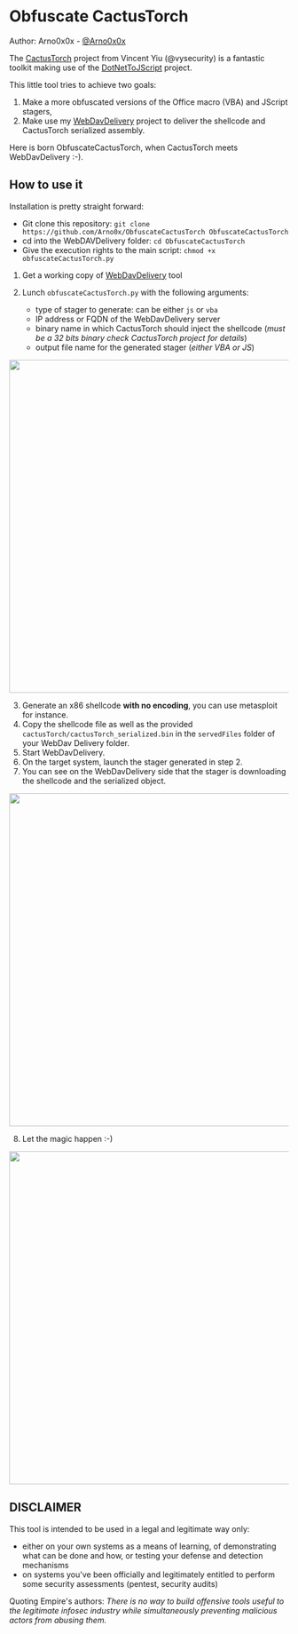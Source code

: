 Obfuscate CactusTorch
============
Author: Arno0x0x - [@Arno0x0x](https://twitter.com/Arno0x0x)

The [CactusTorch](https://github.com/mdsecactivebreach/CACTUSTORCH) project from Vincent Yiu (@vysecurity) is a fantastic toolkit making use of the [DotNetToJScript](https://github.com/tyranid/DotNetToJScript) project.

This little tool tries to achieve two goals:
  1. Make a more obfuscated versions of the Office macro (VBA) and JScript stagers,
  2. Make use my [WebDavDelivery](https://github.com/Arno0x/WebDavDelivery) project to deliver the shellcode and CactusTorch serialized assembly.

Here is born ObfuscateCactusTorch, when CactusTorch meets WebDavDelivery :-).

How to use it
------------

Installation is pretty straight forward:
* Git clone this repository: `git clone https://github.com/Arno0x/ObfuscateCactusTorch ObfuscateCactusTorch`
* cd into the WebDAVDelivery folder: `cd ObfuscateCactusTorch`
* Give the execution rights to the main script: `chmod +x obfuscateCactusTorch.py`


1. Get a working copy of [WebDavDelivery](https://github.com/Arno0x/WebDavDelivery) tool

2. Lunch `obfuscateCactusTorch.py` with the following arguments:
   - type of stager to generate: can be either `js` or `vba`
   - IP address or FQDN of the WebDavDelivery server
   - binary name in which CactusTorch should inject the shellcode (*must be a 32 bits binary check CactusTorch project for details*)
   - output file name for the generated stager (*either VBA or JS*)

<img src="https://dl.dropboxusercontent.com/s/ewl76gennz59ifx/obfuscateCactusTorch_01.jpg?dl=0" width="600">

3. Generate an x86 shellcode **with no encoding**, you can use metasploit for instance.
4. Copy the shellcode file as well as the provided `cactusTorch/cactusTorch_serialized.bin` in the `servedFiles` folder of your WebDav Delivery folder.
5. Start WebDavDelivery.
6. On the target system, launch the stager generated in step 2.
7. You can see on the WebDavDelivery side that the stager is downloading the shellcode and the serialized object.

<img src="https://dl.dropboxusercontent.com/s/nhkovmmiadfqyam/obfuscateCactusTorch_02.jpg?dl=0" width="600">

8. Let the magic happen :-)


<img src="https://dl.dropboxusercontent.com/s/qki8yq0sjcs6sh1/obfuscateCactusTorch_03.jpg?dl=0" width="600">

DISCLAIMER
----------------
This tool is intended to be used in a legal and legitimate way only:
  - either on your own systems as a means of learning, of demonstrating what can be done and how, or testing your defense and detection mechanisms
  - on systems you've been officially and legitimately entitled to perform some security assessments (pentest, security audits)

Quoting Empire's authors:
*There is no way to build offensive tools useful to the legitimate infosec industry while simultaneously preventing malicious actors from abusing them.*